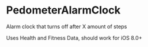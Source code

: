 # PedometerAlarmClock

Alarm clock that turns off after X amount of steps

Uses Health and Fitness Data, should work for iOS 8.0+
